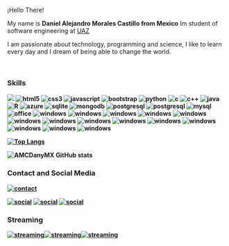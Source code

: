 ¡Hello There!

<div>
My name is <b>Daniel Alejandro Morales Castillo from Mexico</b> Im student of software engineering at <a href="https://ingsoftware.reduaz.mx" rel="follow">UAZ</a> 

I am passionate about technology, programming and science, I like to learn every day and I dream of being able to change the world.
</div>



<div style="display: inline_block"></br>
<h3><b>Skills<b></h3>
<a target="_blank" href="https://developer.mozilla.org/es/docs/Glossary/HTML5"><img src="https://img.shields.io/badge/HTML5-E34F26?style=for-the-badge&logo=html5&logoColor=white" href="https://developer.mozilla.org/en-US/docs/Glossary/HTML5"></a>
    <img aling =  "center" alt = "html5" src = "https://img.shields.io/badge/HTML5-E34F26?style=for-the-badge&logo=html5&logoColor=white" href="https://developer.mozilla.org/en-US/docs/Glossary/HTML5" target="_blank"/>
    <img aling =  "center" alt = "css3" src = "https://img.shields.io/badge/CSS3-1572B6?style=for-the-badge&logo=css3&logoColor=white"/>
    <img aling =  "center" alt = "javascript" src = "https://img.shields.io/badge/JavaScript-F7DF1E?style=for-the-badge&logo=javascript&logoColor=black"/>
     <img aling =  "center" alt = "bootstrap" src = "https://img.shields.io/badge/Bootstrap-563D7C?style=for-the-badge&logo=bootstrap&logoColor=white"/>
    <img aling =  "center" alt = "python" src = "https://img.shields.io/badge/Python-14354C?style=for-the-badge&logo=python&logoColor=white"/>
    <img aling =  "center" alt = "c" src = "https://img.shields.io/badge/C-00599C?style=for-the-badge&logo=c&logoColor=white"/>
    <img aling =  "center" alt = "c++" src = "https://img.shields.io/badge/Java-ED8B00?style=for-the-badge&logo=java&logoColor=white"/>
    <img aling =  "center" alt = "java" src = "https://img.shields.io/badge/C%2B%2B-00599C?style=for-the-badge&logo=c%2B%2B&logoColor=white"/>
    <img aling =  "center" alt = "R" src = "https://img.shields.io/badge/R-276DC3?style=for-the-badge&logo=r&logoColor=white"/>
    <img aling =  "center" alt = "azure" src = "https://img.shields.io/badge/Microsoft_Azure-0089D6?style=for-the-badge&logo=microsoft-azure&logoColor=white"/>
    <img aling =  "center" alt = "sqlite" src = "https://img.shields.io/badge/SQLite-07405E?style=for-the-badge&logo=sqlite&logoColor=white"/>
    <img aling =  "center" alt = "mongodb" src = "https://img.shields.io/badge/MongoDB-4EA94B?style=for-the-badge&logo=mongodb&logoColor=white"/>
    <img aling =  "center" alt = "postgresql" src = "https://img.shields.io/badge/PostgreSQL-316192?style=for-the-badge&logo=postgresql&logoColor=white"/>
    <img aling =  "center" alt = "postgresql" src = "https://img.shields.io/badge/Microsoft%20SQL%20Server-CC2927?style=for-the-badge&logo=microsoft%20sql%20server&logoColor=white"/>
    <img aling =  "center" alt = "mysql" src = "https://img.shields.io/badge/MySQL-00000F?style=for-the-badge&logo=mysql&logoColor=white"/>
     <img aling =  "center" alt = "office" src = "https://img.shields.io/badge/Microsoft_Office-D83B01?style=for-the-badge&logo=microsoft-office&logoColor=white"/>
      <img aling =  "center" alt = "windows" src = "https://img.shields.io/badge/Windows-0078D6?style=for-the-badge&logo=windows&logoColor=white"/>
        <img aling =  "center" alt = "windows" src = "https://img.shields.io/badge/Linux-FCC624?style=for-the-badge&logo=linux&logoColor=black"/>
    <img aling =  "center" alt = "windows" src = "https://img.shields.io/badge/Linux_Mint-87CF3E?style=for-the-badge&logo=linux-mint&logoColor=white"/>
    <img aling =  "center" alt = "windows" src = "https://img.shields.io/badge/Visual_Studio-5C2D91?style=for-the-badge&logo=visual%20studio&logoColor=white"/>
      <img aling =  "center" alt = "windows" src = "https://img.shields.io/badge/netbeans-1B6AC6?style=for-the-badge&logo=apachenetbeanside&logoColor=white"/>
      <img aling =  "center" alt = "windows" src = "https://img.shields.io/badge/IntelliJIDEA-000000.svg?style=for-the-badge&logo=intellij-idea&logoColor=white"/>
       <img aling =  "center" alt = "windows" src = "https://img.shields.io/badge/PyCharm-000000.svg?&style=for-the-badge&logo=PyCharm&logoColor=white"/>
        <img aling =  "center" alt = "windows" src = "https://img.shields.io/badge/Numpy-777BB4?style=for-the-badge&logo=numpy&logoColor=white"/>
        <img aling =  "center" alt = "windows" src = "https://img.shields.io/badge/LaTeX-47A141?style=for-the-badge&logo=LaTeX&logoColor=white"/>
 <img aling =  "center" alt = "windows" src = "https://img.shields.io/badge/GitHub-100000?style=for-the-badge&logo=github&logoColor=white"/>
 <img aling =  "center" alt = "windows" src = "https://img.shields.io/badge/GitLab-330F63?style=for-the-badge&logo=gitlab&logoColor=white"/>
 <img aling =  "center" alt = "windows" src = "https://img.shields.io/badge/GIT-E44C30?style=for-the-badge&logo=git&logoColor=white"/>
 <img aling =  "center" alt = "windows" src = "https://img.shields.io/badge/GNU%20Bash-4EAA25?style=for-the-badge&logo=GNU%20Bash&logoColor=white"/>
 <img aling =  "center" alt = "windows" src = "https://img.shields.io/badge/windows%20terminal-4D4D4D?style=for-the-badge&logo=windows%20terminal&logoColor=white"/>

</div>

[![Top Langs](https://github-readme-stats.vercel.app/api/top-langs/?username=amcdanymx&layout=compact)](https://github.com/AMCDanyMX)

![AMCDanyMX GitHub stats](https://github-readme-stats.vercel.app/api?username=AMCDanyMX&show_icons=true&theme=dark)


<h3><b>Contact and Social Media<b></h3>

[![contact](https://img.shields.io/badge/Gmail-D14836?style=for-the-badge&logo=gmail&logoColor=white)](danielalejandromoralescastillo@gmail.com)

[![social](https://img.shields.io/badge/Facebook-1877F2?style=for-the-badge&logo=facebook&logoColor=white)](https://www.facebook.com/amcdanymx999/)
[![social](https://img.shields.io/badge/Instagram-E4405F?style=for-the-badge&logo=instagram&logoColor=white)](https://www.instagram.com/amcdanymx.exe/?hl=es-la) 
[![social](https://img.shields.io/badge/LinkedIn-0077B5?style=for-the-badge&logo=linkedin&logoColor=white)](https://www.linkedin.com/in/danielmcastillo/)


<h3><b>Streaming<b></h3>

[![streaming](https://img.shields.io/badge/YouTube-FF0000?style=for-the-badge&logo=youtube&logoColor=white)](https://www.youtube.com/channel/UCm8-X9JK8dR3QwCnQLEAAbw)[![streaming](https://img.shields.io/badge/Facebook_Gaming-005FED?style=for-the-badge&logo=facebook-gaming&logoColor=white )](https://www.facebook.com/AMCDanyMX)[![streaming](https://img.shields.io/badge/Twitch-9146FF?style=for-the-badge&logo=twitch&logoColor=white)](target="_blank"https://www.twitch.tv/amcdanymx)

